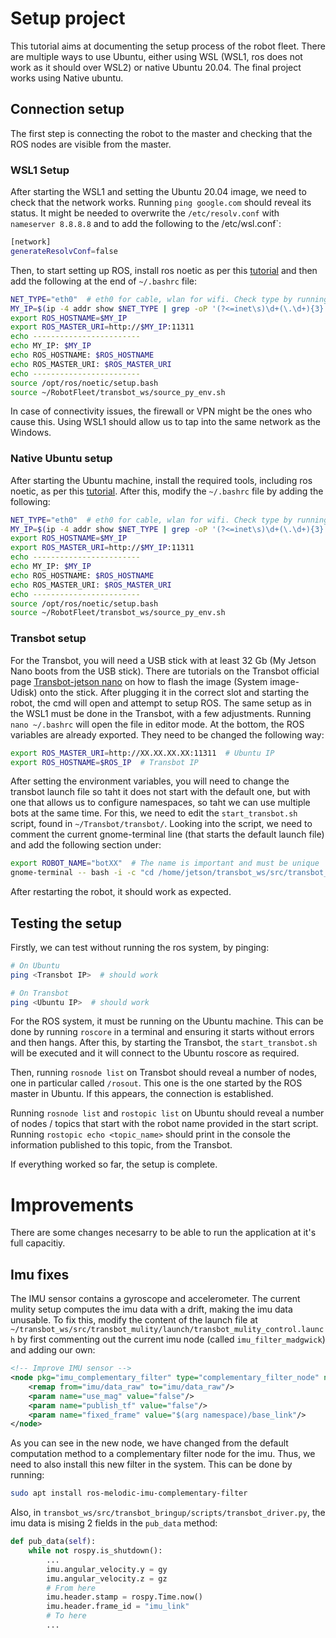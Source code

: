 # Setup project

This tutorial aims at documenting the setup process of the robot fleet. There are multiple ways to use Ubuntu, either using WSL (WSL1, ros does not work as it should over WSL2) or native Ubuntu 20.04. The final project works using Native ubuntu.

## Connection setup

The first step is connecting the robot to the master and checking that the ROS nodes are visible from the master.

### WSL1 Setup

After starting the WSL1 and setting the Ubuntu 20.04 image, we need to check that the network works. Running `ping google.com` should reveal its status. It might be needed to overwrite the `/etc/resolv.conf` with `nameserver 8.8.8.8` and to add the following to the /etc/wsl.conf`:

```bash
[network]
generateResolvConf=false
```

Then, to start setting up ROS, install ros noetic as per this [tutorial](http://wiki.ros.org/Installation/Ubuntu) and then add the following at the end of `~/.bashrc` file:

```bash
NET_TYPE="eth0"  # eth0 for cable, wlan for wifi. Check type by running ifconfig
MY_IP=$(ip -4 addr show $NET_TYPE | grep -oP '(?<=inet\s)\d+(\.\d+){3}')
export ROS_HOSTNAME=$MY_IP
export ROS_MASTER_URI=http://$MY_IP:11311
echo ------------------------
echo MY_IP: $MY_IP
echo ROS_HOSTNAME: $ROS_HOSTNAME
echo ROS_MASTER_URI: $ROS_MASTER_URI
echo ------------------------
source /opt/ros/noetic/setup.bash
source ~/RobotFleet/transbot_ws/source_py_env.sh
```

In case of connectivity issues, the firewall or VPN might be the ones who cause this. Using WSL1 should allow us to tap into the same network as the Windows.

### Native Ubuntu setup

After starting the Ubuntu machine, install the required tools, including ros noetic, as per this [tutorial](http://wiki.ros.org/Installation/Ubuntu). After this, modify the `~/.bashrc` file by adding the following:

```bash
NET_TYPE="eth0"  # eth0 for cable, wlan for wifi. Check type by running ifconfig
MY_IP=$(ip -4 addr show $NET_TYPE | grep -oP '(?<=inet\s)\d+(\.\d+){3}')
export ROS_HOSTNAME=$MY_IP
export ROS_MASTER_URI=http://$MY_IP:11311
echo ------------------------
echo MY_IP: $MY_IP
echo ROS_HOSTNAME: $ROS_HOSTNAME
echo ROS_MASTER_URI: $ROS_MASTER_URI
echo ------------------------
source /opt/ros/noetic/setup.bash
source ~/RobotFleet/transbot_ws/source_py_env.sh
```

### Transbot setup

For the Transbot, you will need a USB stick with at least 32 Gb (My Jetson Nano boots from the USB stick). There are tutorials on the Transbot official page [Transbot-jetson nano](http://www.yahboom.net/study/Transbot-jetson_nano) on how to flash the image (System image-Udisk) onto the stick. After plugging it in the correct slot and starting the robot, the cmd will open and attempt to setup ROS. The same setup as in the WSL1 must be done in the Transbot, with a few adjustments. Running `nano ~/.bashrc` will open the file in editor mode. At the bottom, the ROS variables are already exported. They need to be changed the following way:

```bash
export ROS_MASTER_URI=http://XX.XX.XX.XX:11311  # Ubuntu IP
export ROS_HOSTNAME=$ROS_IP  # Transbot IP
```

After setting the environment variables, you will need to change the transbot launch file so taht it does not start with the default one, but with one that allows us to configure namespaces, so taht we can use multiple bots at the same time. For this, we need to edit the `start_transbot.sh` script, found in `~/Transbot/transbot/`. Looking into the script, we need to comment the current gnome-terminal line (that starts the default launch file) and add the following section under:

```bash
export ROBOT_NAME="botXX"  # The name is important and must be unique
gnome-terminal -- bash -i -c "cd /home/jetson/transbot_ws/src/transbot_mulity/launch;sleep 3;roslaunch transbot_mulity transbot_mulity_control.launch namespace:=$ROBOT_NAME;exec bash"
```

After restarting the robot, it should work as expected.

## Testing the setup

Firstly, we can test without running the ros system, by pinging:
```bash
# On Ubuntu
ping <Transbot IP>  # should work

# On Transbot
ping <Ubuntu IP>  # should work
```

For the ROS system, it must be running on the Ubuntu machine. This can be done by running `roscore` in a terminal and ensuring it starts without errors and then hangs. After this, by starting the Transbot, the `start_transbot.sh` will be executed and it will connect to the Ubuntu roscore as required.

Then, running `rosnode list` on Transbot should reveal a number of nodes, one in particular called `/rosout`. This one is the one started by the ROS master in Ubuntu. If this appears, the connection is established.

Running `rosnode list` and `rostopic list` on Ubuntu should reveal a number of nodes / topics that start with the robot name provided in the start script. Running `rostopic echo <topic_name>` should print in the console the information published to this topic, from the Transbot.

If everything worked so far, the setup is complete.

# Improvements

There are some changes necesarry to be able to run the application at it's full capacitiy.

## Imu fixes

The IMU sensor contains a gyroscope and accelerometer. The current mulity setup computes the imu data with a drift, making the imu data unusable. To fix this, modify the content of the launch file at `~/transbot_ws/src/transbot_mulity/launch/transbot_mulity_control.launch` by first commenting out the current imu node (called `imu_filter_madgwick`) and adding our own:

```xml
<!-- Improve IMU sensor -->
<node pkg="imu_complementary_filter" type="complementary_filter_node" name="imu_complementary_filter" output="screen" respawn="true">
    <remap from="imu/data_raw" to="imu/data_raw"/>
    <param name="use_mag" value="false"/>
    <param name="publish_tf" value="false"/>
    <param name="fixed_frame" value="$(arg namespace)/base_link"/>
</node>
```

As you can see in the new node, we have changed from the default computation method to a complementary filter node for the imu. Thus, we need to also install this new filter in the system. This can be done by running:

```bash
sudo apt install ros-melodic-imu-complementary-filter
```

Also, in `transbot_ws/src/transbot_bringup/scripts/transbot_driver.py`, the imu data is mising 2 fields in the `pub_data` method:

```py
def pub_data(self):
    while not rospy.is_shutdown():
        ...
        imu.angular_velocity.y = gy
        imu.angular_velocity.z = gz
        # From here
        imu.header.stamp = rospy.Time.now()
        imu.header.frame_id = "imu_link"
        # To here
        ...
```
